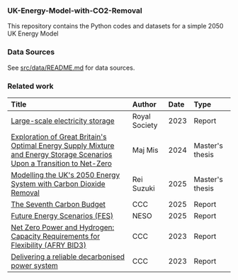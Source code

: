 ### UK-Energy-Model-with-CO2-Removal

This repository contains the Python codes and datasets for a simple 2050 UK Energy Model


### Data Sources

See [src/data/README.md](src/data/README.md) for data sources.


### Related work

| Title | Author | Date | Type |
|:------|:--------|:-----|:-----|
| [Large-scale electricity storage](https://royalsociety.org/news-resources/projects/low-carbon-energy-programme/large-scale-electricity-storage/) | Royal Society | 2023 | Report |
| [Exploration of Great Britain's Optimal Energy Supply Mixture and Energy Storage Scenarios Upon a Transition to Net-Zero](https://github.com/majmis1/Energy-Transition-Modelling) | Maj Mis | 2024 | Master's thesis |
| [Modelling the UK's 2050 Energy System with Carbon Dioxide Removal](https://github.com/RSuz1/UK-Energy-Model-with-CO2-Removal) | Rei Suzuki | 2025 | Master's thesis |
| [The Seventh Carbon Budget](https://www.theccc.org.uk/publication/the-seventh-carbon-budget/) | CCC | 2025 | Report |
| [Future Energy Scenarios (FES)](https://www.neso.energy/publications/future-energy-scenarios-fes) | NESO | 2025 | Report |
| [Net Zero Power and Hydrogen: Capacity Requirements for Flexibility (AFRY BID3)](https://www.theccc.org.uk/publication/net-zero-power-and-hydrogen-capacity-requirements-for-flexibility-afry/) | CCC | 2023 | Report |
| [Delivering a reliable decarbonised power system](https://www.theccc.org.uk/publication/delivering-a-reliable-decarbonised-power-system/) | CCC | 2023 | Report |
